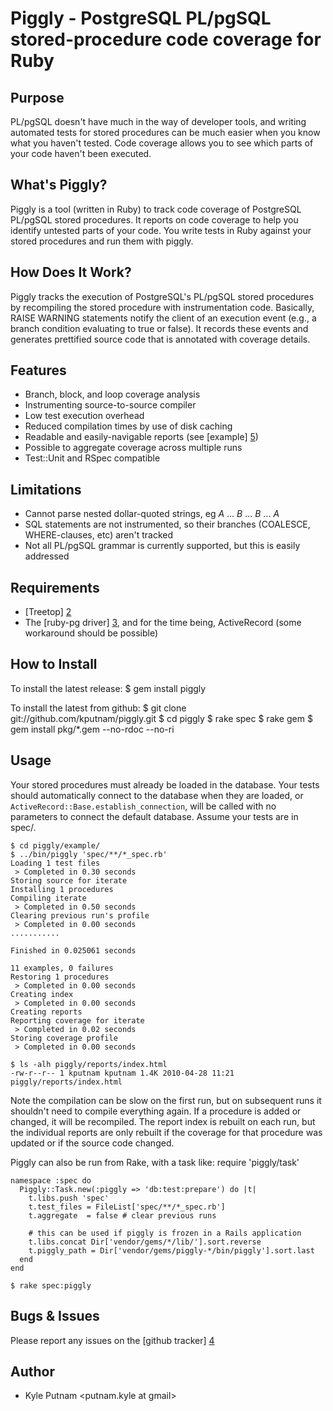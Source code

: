 # Piggly - PostgreSQL PL/pgSQL stored-procedure code coverage for Ruby

## Purpose

PL/pgSQL doesn't have much in the way of developer tools, and writing automated tests for
stored procedures can be much easier when you know what you haven't tested. Code coverage
allows you to see which parts of your code haven't been executed.

## What's Piggly?

Piggly is a tool (written in Ruby) to track code coverage of PostgreSQL PL/pgSQL stored
procedures. It reports on code coverage to help you identify untested parts of your code.
You write tests in Ruby against your stored procedures and run them with piggly.

## How Does It Work?

Piggly tracks the execution of PostgreSQL's PL/pgSQL stored procedures by recompiling
the stored procedure with instrumentation code. Basically, RAISE WARNING statements notify the
client of an execution event (e.g., a branch condition evaluating to true or false). It records
these events and generates prettified source code that is annotated with coverage details.

## Features

* Branch, block, and loop coverage analysis
* Instrumenting source-to-source compiler
* Low test execution overhead
* Reduced compilation times by use of disk caching
* Readable and easily-navigable reports (see [example] [5])
* Possible to aggregate coverage across multiple runs
* Test::Unit and RSpec compatible

## Limitations

* Cannot parse nested dollar-quoted strings, eg $A$ ... $B$ ... $B$ ... $A$
* SQL statements are not instrumented, so their branches (COALESCE, WHERE-clauses, etc) aren't tracked
* Not all PL/pgSQL grammar is currently supported, but this is easily addressed

## Requirements

* [Treetop] [2]
* The [ruby-pg driver] [3], and for the time being, ActiveRecord (some workaround should be possible)

## How to Install

To install the latest release:
    $ gem install piggly

To install the latest from github:
    $ git clone git://github.com/kputnam/piggly.git
    $ cd piggly
    $ rake spec
    $ rake gem
    $ gem install pkg/*.gem --no-rdoc --no-ri

## Usage

Your stored procedures must already be loaded in the database. Your tests should automatically connect
to the database when they are loaded, or `ActiveRecord::Base.establish_connection`, will be called with
no parameters to connect the default database. Assume your tests are in spec/.  

    $ cd piggly/example/
    $ ../bin/piggly 'spec/**/*_spec.rb'
    Loading 1 test files
     > Completed in 0.30 seconds
    Storing source for iterate
    Installing 1 procedures
    Compiling iterate
     > Completed in 0.50 seconds
    Clearing previous run's profile
     > Completed in 0.00 seconds
    ...........

    Finished in 0.025061 seconds

    11 examples, 0 failures
    Restoring 1 procedures
     > Completed in 0.00 seconds
    Creating index
     > Completed in 0.00 seconds
    Creating reports
    Reporting coverage for iterate
     > Completed in 0.02 seconds
    Storing coverage profile
     > Completed in 0.00 seconds

    $ ls -alh piggly/reports/index.html
    -rw-r--r-- 1 kputnam kputnam 1.4K 2010-04-28 11:21 piggly/reports/index.html

Note the compilation can be slow on the first run, but on subsequent runs it shouldn't need
to compile everything again. If a procedure is added or changed, it will be recompiled. The
report index is rebuilt on each run, but the individual reports are only rebuilt if the
coverage for that procedure was updated or if the source code changed.

Piggly can also be run from Rake, with a task like:
    require 'piggly/task'

    namespace :spec do
      Piggly::Task.new(:piggly => 'db:test:prepare') do |t|
        t.libs.push 'spec'
        t.test_files = FileList['spec/**/*_spec.rb']
        t.aggregate  = false # clear previous runs

        # this can be used if piggly is frozen in a Rails application
        t.libs.concat Dir['vendor/gems/*/lib/'].sort.reverse
        t.piggly_path = Dir['vendor/gems/piggly-*/bin/piggly'].sort.last
      end
    end

    $ rake spec:piggly

## Bugs & Issues

Please report any issues on the [github tracker] [4]

## Author

* Kyle Putnam <putnam.kyle at gmail>

  [1]: http://github.com/relevance/rcov/
  [2]: http://github.com/nathansobo/treetop
  [3]: http://bitbucket.org/ged/ruby-pg/
  [4]: http://github.com/kputnam/piggly/issues
  [5]: http://kputnam.github.com/piggly/reports/index.html
